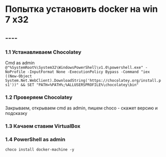 # Попытка установить docker на win 7 x32

## ----

### 1.1 Устанавливаем Chocolatey
Cmd as admin  
`@"%SystemRoot%\System32\WindowsPowerShell\v1.0\powershell.exe" -NoProfile -InputFormat None -ExecutionPolicy Bypass -Command "iex ((New-Object System.Net.WebClient).DownloadString('https://chocolatey.org/install.ps1'))" && SET "PATH=%PATH%;%ALLUSERSPROFILE%\chocolatey\bin"`  

### 1.2 Проверяем Chocolatey  
Закрываем, открываем cmd as admin, пишем choco - скажет версию и подсказку  

### 1.3 Качаем ставим VirtualBox  

### 1.4 PowerShell as admin  
`choco install docker-machine -y`  
